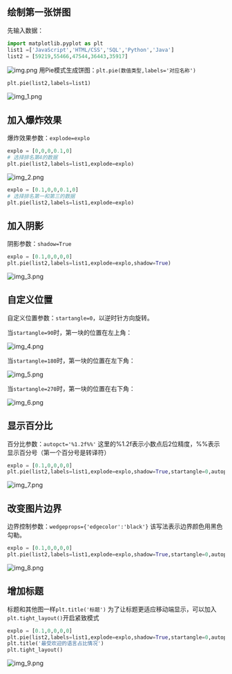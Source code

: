 ## 绘制第一张饼图
先输入数据：
```python
import matplotlib.pyplot as plt
list1 =['JavaScript','HTML/CSS','SQL','Python','Java']
list2 = [59219,55466,47544,36443,35917]
```
![img.png](img.png)
用Pie模式生成饼图：`plt.pie(数值类型,labels='对应名称')`

```python
plt.pie(list2,labels=list1)
```
![img_1.png](img_1.png)
## 加入爆炸效果
爆炸效果参数：`explode=explo`

```python
explo = [0,0,0,0.1,0]
# 选择排名第4的数据
plt.pie(list2,labels=list1,explode=explo)
```
![img_2.png](img_2.png)
```python
explo = [0.1,0,0,0.1,0]
# 选择排名第一和第三的数据
plt.pie(list2,labels=list1,explode=explo)
```
## 加入阴影
阴影参数：`shadow=True`
```python
explo = [0.1,0,0,0,0]
plt.pie(list2,labels=list1,explode=explo,shadow=True)
```
![img_3.png](img_3.png)
## 自定义位置
自定义位置参数：`startangle=0`，以逆时针方向旋转。

当`startangle=90`时，第一块的位置在左上角：

![img_4.png](img_4.png)

当`startangle=180`时，第一块的位置在左下角：

![img_5.png](img_5.png)

当`startangle=270`时，第一块的位置在右下角：

![img_6.png](img_6.png)

## 显示百分比
百分比参数：`autopct='%1.2f%%'`
这里的%1.2f表示小数点后2位精度，%%表示显示百分号（第一个百分号是转译符）

```python
explo = [0.1,0,0,0,0]
plt.pie(list2,labels=list1,explode=explo,shadow=True,startangle=0,autopct='%1.2f%%')
```
![img_7.png](img_7.png)

## 改变图片边界
边界控制参数：`wedgeprops={'edgecolor':'black'}`
该写法表示边界颜色用黑色勾勒。

```python
explo = [0.1,0,0,0,0]
plt.pie(list2,labels=list1,explode=explo,shadow=True,startangle=0,autopct='%1.2f%%',wedgeprops={'edgecolor':'black'})
```
![img_8.png](img_8.png)

## 增加标题
标题和其他图一样`plt.title('标题')`
为了让标题更适应移动端显示，可以加入`plt.tight_layout()`开启紧致模式

```python
explo = [0.1,0,0,0,0]
plt.pie(list2,labels=list1,explode=explo,shadow=True,startangle=0,autopct='%1.2f%%',wedgeprops={'edgecolor':'black'})
plt.title('最受欢迎的语言占比情况')
plt.tight_layout()
```
![img_9.png](img_9.png)

